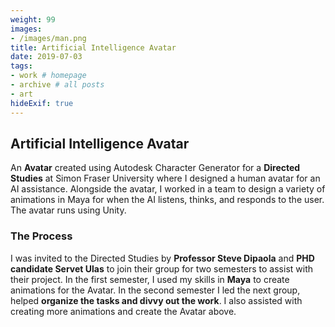 ```yaml
---
weight: 99
images:
- /images/man.png
title: Artificial Intelligence Avatar
date: 2019-07-03
tags:
- work # homepage
- archive # all posts
- art
hideExif: true
---
```


## Artificial Intelligence Avatar

An **Avatar** created using Autodesk Character Generator for a **Directed Studies** at Simon Fraser University where I designed a human avatar for an AI assistance. Alongside the avatar, I worked in a team to design a variety of animations in Maya for when the AI listens, thinks, and responds to the user. The avatar runs using Unity.

### The Process

I was invited to the Directed Studies by **Professor Steve Dipaola** and **PHD candidate Servet Ulas** to join their group for two semesters to assist with their project. 
In the first semester, I used my skills in **Maya** to create animations for the Avatar. In the second semester I led the next group, helped **organize the tasks and divvy out the work**. I also assisted with creating more animations and create the Avatar above.

